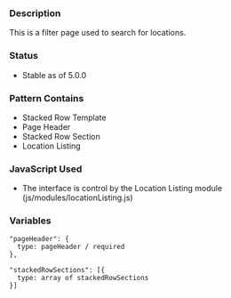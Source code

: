 ### Description
This is a filter page used to search for locations.

### Status
* Stable as of 5.0.0

### Pattern Contains
* Stacked Row Template
* Page Header
* Stacked Row Section
* Location Listing

### JavaScript Used
* The interface is control by the Location Listing module (js/modules/locationListing.js)


### Variables
~~~
"pageHeader": {
  type: pageHeader / required
},

"stackedRowSections": [{
  type: array of stackedRowSections
}]
~~~
